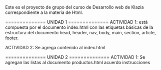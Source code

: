 Este es el proyecto de grupo del curso de Desarrollo web de Klazia correspondiente a la materia de Html.

============== UNIDAD 1 ==============
ACTIVIDAD 1: está compuesta por el documento index.html con las etiquetas básicas de la estructura del documento head, header, nav, body, main, section, article, footer.

ACTIVIDAD 2: Se agrega contenido al index.html


============== UNIDAD 2 ==============
ACTIVIDAD 1: Se agregan las listas al documento productos.html acuerdo instrucciones 